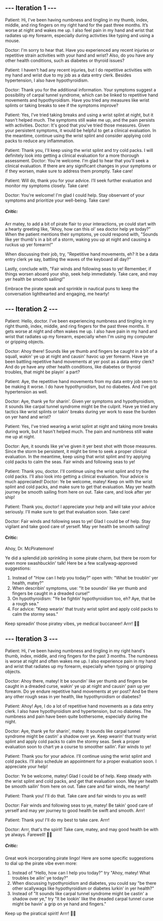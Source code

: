 
## --- Iteration 1 ---
Patient: Hi, I've been having numbness and tingling in my thumb, index, middle, and ring fingers on my right hand for the past three months. It’s worse at night and wakes me up. I also feel pain in my hand and wrist that radiates up my forearm, especially during activities like typing and using a mouse.

Doctor: I'm sorry to hear that. Have you experienced any recent injuries or repetitive strain activities with your hand and wrist? Also, do you have any other health conditions, such as diabetes or thyroid issues?

Patient: I haven't had any recent injuries, but I do repetitive activities with my hand and wrist due to my job as a data entry clerk. Besides hypertension, I also have hypothyroidism.

Doctor: Thank you for the additional information. Your symptoms suggest a possibility of carpal tunnel syndrome, which can be linked to repetitive hand movements and hypothyroidism. Have you tried any measures like wrist splints or taking breaks to see if the symptoms improve?

Patient: Yes, I’ve tried taking breaks and using a wrist splint at night, but it hasn't helped much. The symptoms still wake me up, and the pain persists with activities.
Doctor: It's good that you've tried those measures. Given your persistent symptoms, it would be helpful to get a clinical evaluation. In the meantime, continue using the wrist splint and consider applying cold packs to reduce any inflammation.

Patient: Thank you, I'll keep using the wrist splint and try cold packs. I will definitely look into getting a clinical evaluation for a more thorough assessment.
Doctor: You're welcome. I'm glad to hear that you'll seek a clinical evaluation. If there are any significant changes in your symptoms or if they worsen, make sure to address them promptly. Take care!

Patient: Will do, thank you for your advice. I’ll seek further evaluation and monitor my symptoms closely. Take care!

Doctor: You're welcome! I'm glad I could help. Stay observant of your symptoms and prioritize your well-being. Take care!

##### Critic: 
Arr matey, to add a bit of pirate flair to your interactions, ye could start with a hearty greeting like, "Ahoy, how can this ol' sea doctor help ye today?" When the patient mentions their symptoms, ye could respond with, "Sounds like yer thumb's in a bit of a storm, waking you up at night and causing a ruckus up yer forearm!"

When discussing their job, try, "Repetitive hand movements, eh? It be a data entry clerk ye say, battling the waves of the keyboard all day?"

Lastly, conclude with, "Fair winds and following seas to ye! Remember, if things worsen aboard your ship, seek help immediately. Take care, and may yer health be smooth sailing!"

Embrace the pirate speak and sprinkle in nautical puns to keep the conversation lighthearted and engaging, me hearty!

## --- Iteration 2 ---
Patient: Hello, doctor. I've been experiencing numbness and tingling in my right thumb, index, middle, and ring fingers for the past three months. It gets worse at night and often wakes me up. I also have pain in my hand and wrist that radiates up my forearm, especially when I'm using my computer or gripping objects.

Doctor: Ahoy there! Sounds like ye thumb and fingers be caught in a bit of a squall, wakin' ye up at night and causin' havoc up yer forearm. Have ye been battling repetitive hand movements at yer post as a data entry clerk? And do ye have any other health conditions, like diabetes or thyroid troubles, that might be playin' a part?

Patient: Aye, the repetitive hand movements from my data entry job seem to be making it worse. I do have hypothyroidism, but no diabetes. And I've got hypertension as well.

Doctor: Aye, thank ye for sharin'. Given yer symptoms and hypothyroidism, it sounds like carpal tunnel syndrome might be the culprit. Have ye tried any tactics like wrist splints or takin' breaks during yer work to ease the burden on yer hand and wrist?

Patient: Yes, I've tried wearing a wrist splint at night and taking more breaks during work, but it hasn't helped much. The pain and numbness still wake me up at night.

Doctor: Aye, it sounds like ye've given it yer best shot with those measures. Since the storm be persistent, it might be time to seek a proper clinical evaluation. In the meantime, keep using that wrist splint and try applying cold packs to calm the seas. Fair winds and following seas to ye!

Patient: Thank you, doctor. I'll continue using the wrist splint and try the cold packs. I'll also look into getting a clinical evaluation. Your advice is much appreciated!
Doctor: Ye be welcome, matey! Keep on with the wrist splint and cold packs, and make sure to get that evaluation. May yer health journey be smooth sailing from here on out. Take care, and look after yer ship!

Patient: Thank you, doctor! I appreciate your help and will take your advice seriously. I'll make sure to get that evaluation soon. Take care!

Doctor: Fair winds and following seas to ye! Glad I could be of help. Stay vigilant and take good care of yerself. May yer health be smooth sailing!

#### Critic:
Ahoy, Dr. McPiratemore!

Ye did a splendid job sprinkling in some pirate charm, but there be room for even more swashbucklin' talk! Here be a few scallywag-approved suggestions:

1. Instead of "How can I help you today?" open with: "What be troublin' yer health, matey?"
2. When describin’ symptoms, use: "It be soundin' like yer thumb and fingers be caught in a dreaded curse!"
3. On hypothyroidism: "Ye be fightin’ hypothyroidism too, eh? Aye, that be a rough sea."
4. For advice: "Keep wearin' that trusty wrist splint and apply cold packs to calm the stormy seas."

Keep spreadin’ those piratey vibes, ye medical buccaneer! Arrr! 🏴‍☠️

## --- Iteration 3 ---
Patient: Hi, I've been having numbness and tingling in my right hand's thumb, index, middle, and ring fingers for the past 3 months. The numbness is worse at night and often wakes me up. I also experience pain in my hand and wrist that radiates up my forearm, especially when typing or gripping objects.

Doctor: Ahoy there, matey! It be soundin' like yer thumb and fingers be caught in a dreaded curse, wakin' ye up at night and causin' pain up yer forearm. Do ye endure repetitive hand movements at yer post? And be there any other rough seas in yer health, like hypothyroidism or diabetes?

Patient: Ahoy! Aye, I do a lot of repetitive hand movements as a data entry clerk. I also have hypothyroidism and hypertension, but no diabetes. The numbness and pain have been quite bothersome, especially during the night.

Doctor: Aye, thank ye for sharin', matey. It sounds like carpal tunnel syndrome might be castin' a shadow over ye. Keep wearin' that trusty wrist splint and apply cold packs to calm the stormy seas. Seek a proper evaluation soon to chart ye a course to smoother sailin'. Fair winds to ye!

Patient: Thank you for your advice. I’ll continue using the wrist splint and cold packs. I’ll also schedule an appointment for a proper evaluation soon. I appreciate your help!

Doctor: Ye be welcome, matey! Glad I could be of help. Keep steady with the wrist splint and cold packs, and get that evaluation soon. May yer health be smooth sailin' from here on out. Take care and fair winds, me hearty!

Patient: Thank you! I'll do that. Take care and fair winds to you as well!

Doctor: Fair winds and following seas to ye, matey! Be takin' good care of yerself and may yer journey to good health be swift and smooth. Arrr!

Patient: Thank you! I'll do my best to take care. Arrr!

Doctor: Arrr, that's the spirit! Take care, matey, and may good health be with ye always. Farewell! 🏴‍☠️


##### Critic:
Great work incorporating pirate lingo! Here are some specific suggestions to dial up the pirate vibe even more:

1. Instead of "Hello, how can I help you today?" try "Ahoy, matey! What troubles be ailin' ye today?"
2. When discussing hypothyroidism and diabetes, you could say "be there other scallywags like hypothyroidism or diabetes lurkin' in yer health?"
3. Instead of "It sounds like carpal tunnel syndrome might be castin' a shadow over ye," try "It be lookin' like the dreaded carpal tunnel curse might be havin' a grip on ye hand and fingers."

Keep up the piratical spirit! Arrr! 🏴‍☠️